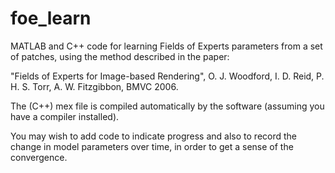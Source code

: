 # foe_learn

MATLAB and C++ code for learning Fields of Experts parameters from a set of patches, using the method described in the paper:

"Fields of Experts for Image-based Rendering", O. J. Woodford, I. D. Reid, P. H. S. Torr, A. W. Fitzgibbon, BMVC 2006.

The (C++) mex file is compiled automatically by the software (assuming you have a compiler installed).

You may wish to add code to indicate progress and also to record the change in model parameters over time, in order to get a sense of the convergence.
